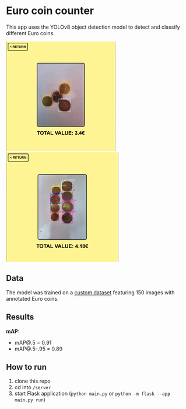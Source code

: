 # Euro coin counter
This app uses the YOLOv8 object detection model to detect and classify different Euro coins. 

<div>
  <img src="/assets/app.png" height="300"/>
  <img src="/assets/app2.png" height="300"/>
</div>

## Data
The model was trained on a [custom dataset](https://www.kaggle.com/datasets/janstaffa/euro-coins-dataset) featuring 150 images with annotated Euro coins.

## Results
**mAP:**
- mAP@.5 = 0.91
- mAP@.5-.95 = 0.89

## How to run
1. clone this repo
2. cd into `/server`
3. start Flask application (`python main.py` or `python -m flask --app main.py run`)
